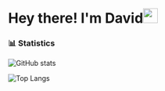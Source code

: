 <h1>Hey there! I'm David<img src="https://github.com/souvikguria98/souvikguria98/blob/master/Hi.gif" width="30"></h1>

### 📊 Statistics

![GitHub stats](https://github-readme-stats.vercel.app/api?username=david9morais&theme=dark&hide=stars,contribs&include_all_commits=true)

![Top Langs](https://github-readme-stats.vercel.app/api/top-langs/?username=david9morais&theme=dark&show_icons=true&layout=compact)
